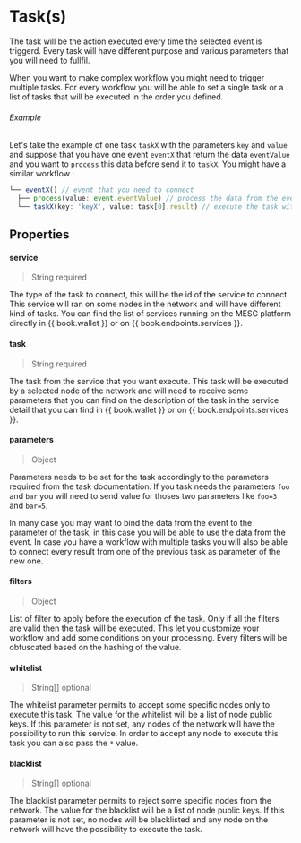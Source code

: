 # Task(s)

The task will be the action executed every time the selected event is triggerd. Every task will have different purpose and various parameters that you will need to fullfil.

When you want to make complex workflow you might need to trigger multiple tasks. For every workflow you will be able to set a single task or a list of tasks that will be executed in the order you defined.

###### Example

Let's take the example of one task `taskX` with the parameters `key` and `value` and suppose that you have one event `eventX` that return the data `eventValue` and you want to `process` this data before send it to `taskX`. You might have a similar workflow :

```javascript
└── eventX() // event that you need to connect
  ├── process(value: event.eventValue) // process the data from the event with the value from the event
  └── taskX(key: 'keyX', value: task[0].result) // execute the task with the key 'keyX' and the value from the result of the task[0]
```

## Properties

#### service

> String required

The type of the task to connect, this will be the id of the service to connect. This service will ran on some nodes in the network and will have different kind of tasks. You can find the list of services running on the MESG platform directly in {{ book.wallet }} or on {{ book.endpoints.services }}.

#### task

> String required

The task from the service that you want execute. This task will be executed by a selected node of the network and will need to receive some parameters that you can find on the description of the task in the service detail that you can find in {{ book.wallet }} or on {{ book.endpoints.services }}.

#### parameters

> Object

Parameters needs to be set for the task accordingly to the parameters required from the task documentation. If you task needs the parameters `foo` and `bar` you will need to send value for thoses two parameters like `foo=3` and `bar=5`.

In many case you may want to bind the data from the event to the parameter of the task, in this case you will be able to use the data from the event. In case you have a workflow with multiple tasks you will also be able to connect every result from one of the previous task as parameter of the new one.

#### filters

> Object

List of filter to apply before the execution of the task. Only if all the filters are valid then the task will be executed. This let you customize your workflow and add some conditions on your processing. Every filters will be obfuscated based on the hashing of the value.

#### whitelist

> String[] optional

The whitelist parameter permits to accept some specific nodes only to execute this task. The value for the whitelist will be a list of node public keys. If this parameter is not set, any nodes of the network will have the possibility to run this service. In order to accept any node to execute this task you can also pass the `*` value. 

#### blacklist

> String[] optional

The blacklist parameter permits to reject some specific nodes from the network. The value for the blacklist will be a list of node public keys. If this parameter is not set, no nodes will be blacklisted and any node on the network will have the possibility to execute the task.
